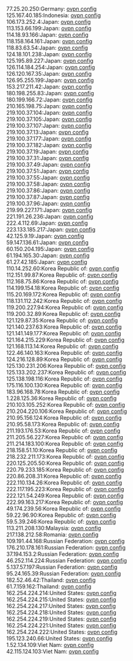 77.25.20.250:Germany: [ovpn config](vpn/77_25_20_250.ovpn)  
125.167.40.185:Indonesia: [ovpn config](vpn/125_167_40_185.ovpn)  
106.173.252.4:Japan: [ovpn config](vpn/106_173_252_4.ovpn)  
113.153.66.199:Japan: [ovpn config](vpn/113_153_66_199.ovpn)  
114.18.93.166:Japan: [ovpn config](vpn/114_18_93_166.ovpn)  
118.158.164.161:Japan: [ovpn config](vpn/118_158_164_161.ovpn)  
118.83.63.54:Japan: [ovpn config](vpn/118_83_63_54.ovpn)  
124.18.101.238:Japan: [ovpn config](vpn/124_18_101_238.ovpn)  
125.195.89.227:Japan: [ovpn config](vpn/125_195_89_227.ovpn)  
126.114.184.254:Japan: [ovpn config](vpn/126_114_184_254.ovpn)  
126.120.167.35:Japan: [ovpn config](vpn/126_120_167_35.ovpn)  
126.95.255.199:Japan: [ovpn config](vpn/126_95_255_199.ovpn)  
153.217.211.42:Japan: [ovpn config](vpn/153_217_211_42.ovpn)  
180.198.255.83:Japan: [ovpn config](vpn/180_198_255_83.ovpn)  
180.199.166.72:Japan: [ovpn config](vpn/180_199_166_72.ovpn)  
210.165.198.75:Japan: [ovpn config](vpn/210_165_198_75.ovpn)  
219.100.37.104:Japan: [ovpn config](vpn/219_100_37_104.ovpn)  
219.100.37.105:Japan: [ovpn config](vpn/219_100_37_105.ovpn)  
219.100.37.107:Japan: [ovpn config](vpn/219_100_37_107.ovpn)  
219.100.37.13:Japan: [ovpn config](vpn/219_100_37_13.ovpn)  
219.100.37.177:Japan: [ovpn config](vpn/219_100_37_177.ovpn)  
219.100.37.182:Japan: [ovpn config](vpn/219_100_37_182.ovpn)  
219.100.37.19:Japan: [ovpn config](vpn/219_100_37_19.ovpn)  
219.100.37.31:Japan: [ovpn config](vpn/219_100_37_31.ovpn)  
219.100.37.49:Japan: [ovpn config](vpn/219_100_37_49.ovpn)  
219.100.37.51:Japan: [ovpn config](vpn/219_100_37_51.ovpn)  
219.100.37.55:Japan: [ovpn config](vpn/219_100_37_55.ovpn)  
219.100.37.58:Japan: [ovpn config](vpn/219_100_37_58.ovpn)  
219.100.37.86:Japan: [ovpn config](vpn/219_100_37_86.ovpn)  
219.100.37.87:Japan: [ovpn config](vpn/219_100_37_87.ovpn)  
219.100.37.96:Japan: [ovpn config](vpn/219_100_37_96.ovpn)  
219.99.227.171:Japan: [ovpn config](vpn/219_99_227_171.ovpn)  
221.191.26.236:Japan: [ovpn config](vpn/221_191_26_236.ovpn)  
222.4.112.69:Japan: [ovpn config](vpn/222_4_112_69.ovpn)  
223.133.185.217:Japan: [ovpn config](vpn/223_133_185_217.ovpn)  
42.125.9.19:Japan: [ovpn config](vpn/42_125_9_19.ovpn)  
59.147.136.61:Japan: [ovpn config](vpn/59_147_136_61.ovpn)  
60.150.204.195:Japan: [ovpn config](vpn/60_150_204_195.ovpn)  
61.194.165.30:Japan: [ovpn config](vpn/61_194_165_30.ovpn)  
61.27.42.185:Japan: [ovpn config](vpn/61_27_42_185.ovpn)  
110.14.252.60:Korea Republic of: [ovpn config](vpn/110_14_252_60.ovpn)  
112.151.99.87:Korea Republic of: [ovpn config](vpn/112_151_99_87.ovpn)  
112.168.75.86:Korea Republic of: [ovpn config](vpn/112_168_75_86.ovpn)  
114.199.154.18:Korea Republic of: [ovpn config](vpn/114_199_154_18.ovpn)  
115.20.169.172:Korea Republic of: [ovpn config](vpn/115_20_169_172.ovpn)  
118.131.112.242:Korea Republic of: [ovpn config](vpn/118_131_112_242.ovpn)  
119.200.227.94:Korea Republic of: [ovpn config](vpn/119_200_227_94.ovpn)  
119.200.32.89:Korea Republic of: [ovpn config](vpn/119_200_32_89.ovpn)  
121.129.87.35:Korea Republic of: [ovpn config](vpn/121_129_87_35.ovpn)  
121.140.237.63:Korea Republic of: [ovpn config](vpn/121_140_237_63.ovpn)  
121.141.149.177:Korea Republic of: [ovpn config](vpn/121_141_149_177.ovpn)  
121.164.215.229:Korea Republic of: [ovpn config](vpn/121_164_215_229.ovpn)  
121.168.113.14:Korea Republic of: [ovpn config](vpn/121_168_113_14.ovpn)  
122.46.140.163:Korea Republic of: [ovpn config](vpn/122_46_140_163.ovpn)  
124.216.128.89:Korea Republic of: [ovpn config](vpn/124_216_128_89.ovpn)  
125.130.231.206:Korea Republic of: [ovpn config](vpn/125_130_231_206.ovpn)  
125.133.202.237:Korea Republic of: [ovpn config](vpn/125_133_202_237.ovpn)  
125.138.198.116:Korea Republic of: [ovpn config](vpn/125_138_198_116.ovpn)  
175.116.100.130:Korea Republic of: [ovpn config](vpn/175_116_100_130.ovpn)  
183.96.168.78:Korea Republic of: [ovpn config](vpn/183_96_168_78.ovpn)  
1.228.125.36:Korea Republic of: [ovpn config](vpn/1_228_125_36.ovpn)  
210.103.105.252:Korea Republic of: [ovpn config](vpn/210_103_105_252.ovpn)  
210.204.220.106:Korea Republic of: [ovpn config](vpn/210_204_220_106.ovpn)  
210.95.156.124:Korea Republic of: [ovpn config](vpn/210_95_156_124.ovpn)  
210.95.58.173:Korea Republic of: [ovpn config](vpn/210_95_58_173.ovpn)  
211.193.176.53:Korea Republic of: [ovpn config](vpn/211_193_176_53.ovpn)  
211.205.56.227:Korea Republic of: [ovpn config](vpn/211_205_56_227.ovpn)  
211.214.183.100:Korea Republic of: [ovpn config](vpn/211_214_183_100.ovpn)  
218.158.51.10:Korea Republic of: [ovpn config](vpn/218_158_51_10.ovpn)  
218.232.211.173:Korea Republic of: [ovpn config](vpn/218_232_211_173.ovpn)  
220.125.205.50:Korea Republic of: [ovpn config](vpn/220_125_205_50.ovpn)  
220.79.233.185:Korea Republic of: [ovpn config](vpn/220_79_233_185.ovpn)  
220.86.208.31:Korea Republic of: [ovpn config](vpn/220_86_208_31.ovpn)  
222.110.134.26:Korea Republic of: [ovpn config](vpn/222_110_134_26.ovpn)  
222.117.195.223:Korea Republic of: [ovpn config](vpn/222_117_195_223.ovpn)  
222.121.54.249:Korea Republic of: [ovpn config](vpn/222_121_54_249.ovpn)  
222.99.163.217:Korea Republic of: [ovpn config](vpn/222_99_163_217.ovpn)  
49.174.239.56:Korea Republic of: [ovpn config](vpn/49_174_239_56.ovpn)  
59.22.96.90:Korea Republic of: [ovpn config](vpn/59_22_96_90.ovpn)  
59.5.39.246:Korea Republic of: [ovpn config](vpn/59_5_39_246.ovpn)  
113.211.208.130:Malaysia: [ovpn config](vpn/113_211_208_130.ovpn)  
217.138.212.58:Romania: [ovpn config](vpn/217_138_212_58.ovpn)  
109.191.44.168:Russian Federation: [ovpn config](vpn/109_191_44_168.ovpn)  
176.210.178.161:Russian Federation: [ovpn config](vpn/176_210_178_161.ovpn)  
37.194.153.2:Russian Federation: [ovpn config](vpn/37_194_153_2.ovpn)  
46.252.114.224:Russian Federation: [ovpn config](vpn/46_252_114_224.ovpn)  
5.137.57.197:Russian Federation: [ovpn config](vpn/5_137_57_197.ovpn)  
95.24.165.39:Russian Federation: [ovpn config](vpn/95_24_165_39.ovpn)  
182.52.46.42:Thailand: [ovpn config](vpn/182_52_46_42.ovpn)  
61.7.159.162:Thailand: [ovpn config](vpn/61_7_159_162.ovpn)  
162.254.224.214:United States: [ovpn config](vpn/162_254_224_214.ovpn)  
162.254.224.215:United States: [ovpn config](vpn/162_254_224_215.ovpn)  
162.254.224.217:United States: [ovpn config](vpn/162_254_224_217.ovpn)  
162.254.224.218:United States: [ovpn config](vpn/162_254_224_218.ovpn)  
162.254.224.219:United States: [ovpn config](vpn/162_254_224_219.ovpn)  
162.254.224.221:United States: [ovpn config](vpn/162_254_224_221.ovpn)  
162.254.224.222:United States: [ovpn config](vpn/162_254_224_222.ovpn)  
195.123.240.66:United States: [ovpn config](vpn/195_123_240_66.ovpn)  
1.52.134.109:Viet Nam: [ovpn config](vpn/1_52_134_109.ovpn)  
42.115.124.103:Viet Nam: [ovpn config](vpn/42_115_124_103.ovpn)  

